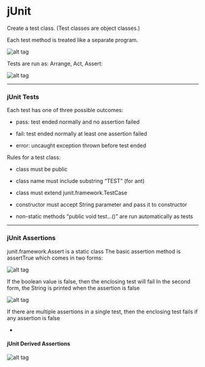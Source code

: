 # jUnit

Create a test class. (Test classes are object classes.)

Each test method is treated like a separate program.

![alt tag](https://github.com/Cody-Nicholson96/Software_Development/blob/master/Object_Oriented_Software_Development/pics/junit1.jpg)

Tests are run as: Arrange, Act, Assert:

![alt tag](https://github.com/Cody-Nicholson96/Software_Development/blob/master/Object_Oriented_Software_Development/pics/junit2.jpg)

***

### jUnit Tests

Each test has one of three possible outcomes:

- pass: test ended normally and no assertion failed

- fail: test ended normally at least one assertion failed

- error: uncaught exception thrown before test ended

Rules for a test class:

- class must be public

- class name must include substring “TEST” (for ant)

- class must extend junit.framework.TestCase

- constructor must accept String parameter and pass it to constructor

- non-static methods “public void test...()” are run automatically as tests

***

### jUnit Assertions

junit.framework.Assert is a static class
The basic assertion method is assertTrue which comes in two forms:

![alt tag](https://github.com/Cody-Nicholson96/Software_Development/blob/master/Object_Oriented_Software_Development/pics/junit3.jpg)

If the boolean value is false, then the enclosing test will fail
In the second form, the String is printed when the assertion is false

![alt tag](https://github.com/Cody-Nicholson96/Software_Development/blob/master/Object_Oriented_Software_Development/pics/junit4.jpg)

If there are multiple assertions in a single test, then the enclosing test fails if any assertion is false

-

#### jUnit Derived Assertions

![alt tag](https://github.com/Cody-Nicholson96/Software_Development/blob/master/Object_Oriented_Software_Development/pics/junit4.jpg)

